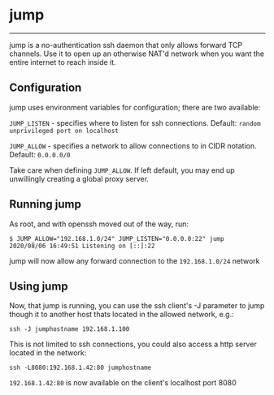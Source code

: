# jump
------
jump is a no-authentication ssh daemon that only allows forward TCP channels. Use it to open up an otherwise NAT'd network when you want the entire internet to reach inside it.

## Configuration
jump uses environment variables for configuration; there are two available:

`JUMP_LISTEN` - specifies where to listen for ssh connections. 
Default: `random unprivileged port on localhost`

`JUMP_ALLOW` - specifies a network to allow connections to in CIDR notation.
Default: `0.0.0.0/0`

Take care when defining `JUMP_ALLOW`. If left default, you may end up unwillingly creating a global proxy server.


## Running jump
As root, and with openssh moved out of the way, run:
```
$ JUMP_ALLOW="192.168.1.0/24" JUMP_LISTEN="0.0.0.0:22" jump 
2020/08/06 16:49:51 Listening on [::]:22
```

jump will now allow any forward connection to the `192.168.1.0/24` network

## Using jump
Now, that jump is running, you can use the ssh client's -J parameter to jump though it to another host thats located in the allowed network, e.g.:

```
ssh -J jumphostname 192.168.1.100
```

This is not limited to ssh connections, you could also access a http server located in the network:

```
ssh -L8080:192.168.1.42:80 jumphostname
```

`192.168.1.42:80` is now available on the client's localhost port 8080


